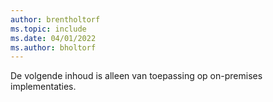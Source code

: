 ```yaml
---
author: brentholtorf
ms.topic: include
ms.date: 04/01/2022
ms.author: bholtorf
---
```

De volgende inhoud is alleen van toepassing op on-premises implementaties.